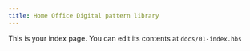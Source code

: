 ```yaml
---
title: Home Office Digital pattern library
---
```


This is your index page. You can edit its contents at `docs/01-index.hbs`
